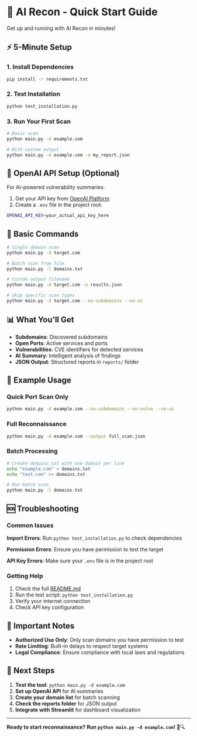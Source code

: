 # 🚀 AI Recon - Quick Start Guide

Get up and running with AI Recon in minutes!

## ⚡ 5-Minute Setup

### 1. Install Dependencies
```bash
pip install -r requirements.txt
```

### 2. Test Installation
```bash
python test_installation.py
```

### 3. Run Your First Scan
```bash
# Basic scan
python main.py -d example.com

# With custom output
python main.py -d example.com -o my_report.json
```

## 🔑 OpenAI API Setup (Optional)

For AI-powered vulnerability summaries:

1. Get your API key from [OpenAI Platform](https://platform.openai.com/)
2. Create a `.env` file in the project root:
```bash
OPENAI_API_KEY=your_actual_api_key_here
```

## 📱 Basic Commands

```bash
# Single domain scan
python main.py -d target.com

# Batch scan from file
python main.py -l domains.txt

# Custom output filename
python main.py -d target.com -o results.json

# Skip specific scan types
python main.py -d target.com --no-subdomains --no-ai
```

## 📊 What You'll Get

- **Subdomains**: Discovered subdomains
- **Open Ports**: Active services and ports
- **Vulnerabilities**: CVE identifiers for detected services
- **AI Summary**: Intelligent analysis of findings
- **JSON Output**: Structured reports in `reports/` folder

## 🎯 Example Usage

### Quick Port Scan Only
```bash
python main.py -d example.com --no-subdomains --no-vulns --no-ai
```

### Full Reconnaissance
```bash
python main.py -d example.com --output full_scan.json
```

### Batch Processing
```bash
# Create domains.txt with one domain per line
echo "example.com" > domains.txt
echo "test.com" >> domains.txt

# Run batch scan
python main.py -l domains.txt
```

## 🆘 Troubleshooting

### Common Issues

**Import Errors**: Run `python test_installation.py` to check dependencies

**Permission Errors**: Ensure you have permission to test the target

**API Key Errors**: Make sure your `.env` file is in the project root

### Getting Help

1. Check the full [README.md](README.md)
2. Run the test script: `python test_installation.py`
3. Verify your internet connection
4. Check API key configuration

## 🚨 Important Notes

- **Authorized Use Only**: Only scan domains you have permission to test
- **Rate Limiting**: Built-in delays to respect target systems
- **Legal Compliance**: Ensure compliance with local laws and regulations

## 🎉 Next Steps

1. **Test the tool**: `python main.py -d example.com`
2. **Set up OpenAI API** for AI summaries
3. **Create your domain list** for batch scanning
4. **Check the reports folder** for JSON output
5. **Integrate with Streamlit** for dashboard visualization

---

**Ready to start reconnaissance? Run `python main.py -d example.com`!** 🐛🔍

